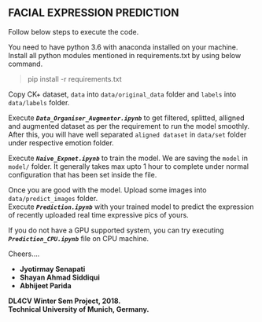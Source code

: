 

## FACIAL EXPRESSION PREDICTION       


Follow below steps to execute the code.<br/>

You need to have python 3.6 with anaconda installed on your machine. <br/>
Install all python modules mentioned in requirements.txt by using below command.

  > pip install -r requirements.txt

Copy CK+ dataset, `data` into `data/original_data` folder and `labels` into `data/labels` folder.

Execute **_`Data_Organiser_Augmentor.ipynb`_** to get filtered, splitted, alligned and augmented dataset 
as per the requirement to run the model smoothly.
After this, you will have well separated `aligned dataset` in `data/set` folder under respective emotion folder.

Execute **_`Naive_Expnet.ipynb`_** to train the model.
We are saving the `model` in `model/` folder.
It generally takes max upto 1 hour to complete under normal configuration that has been set inside the file.

Once you are good with the model. Upload some images into `data/predict_images` folder.<br/>
Execute **_`Prediction.ipynb`_** with your trained model to predict the expression of recently uploaded real time expressive pics of yours.

If you do not have a GPU supported system, you can try executing **_`Prediction_CPU.ipynb`_** file on CPU machine.

Cheers....

- **Jyotirmay Senapati**
- **Shayan Ahmad Siddiqui**
- **Abhijeet Parida**

**DL4CV Winter Sem Project, 2018.**
<br/>
**Technical University of Munich, Germany.**

